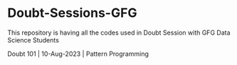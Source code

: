 # Doubt-Sessions-GFG
This repository is having all the codes used in Doubt Session with GFG Data Science Students

Doubt 101 | 10-Aug-2023 | Pattern Programming
